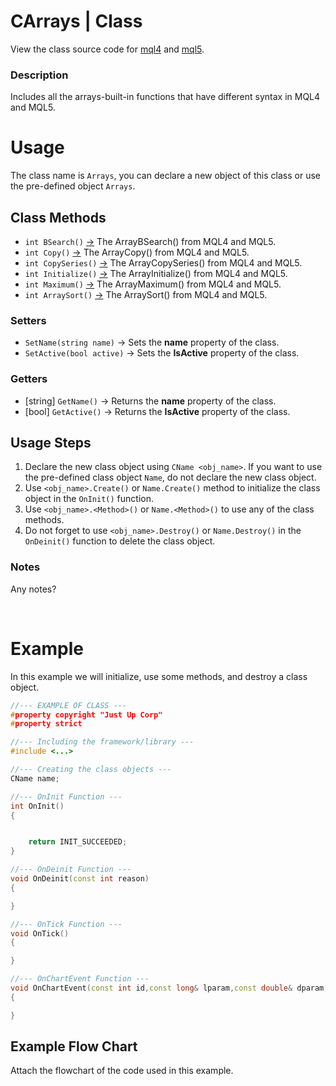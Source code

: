 # CArrays | Class
View the class source code for [mql4](../../../sources/main/arraysMQL4.mqh) and [mql5](../../../sources/main/arraysMQL5.mqh). <br>

### Description
Includes all the arrays-built-in functions that have different syntax in MQL4 and MQL5.

# Usage
The class name is `Arrays`, you can declare a new object of this class or use the pre-defined object `Arrays`.

## Class Methods
- `int BSearch()` [->](arrays-bsearch.md) The ArrayBSearch() from MQL4 and MQL5.
- `int Copy()` [->](arrays-copy.md) The ArrayCopy() from MQL4 and MQL5.
- `int CopySeries()` [->](arrays-copySeries.md) The ArrayCopySeries() from MQL4 and MQL5.
- `int Initialize()` [->](arrays-initialize.md) The ArrayInitialize() from MQL4 and MQL5.
- `int Maximum()` [->](arrays-maximum.md) The ArrayMaximum() from MQL4 and MQL5.
- `int ArraySort()` [->](arrays-arraySort.md) The ArraySort() from MQL4 and MQL5.

### Setters
- `SetName(string name)` -> Sets the **name** property of the class.
- `SetActive(bool active)` -> Sets the **IsActive** property of the class.

### Getters
- [string] `GetName()` -> Returns the **name** property of the class.
- [bool] `GetActive()` -> Returns the **IsActive** property of the class.

## Usage Steps
1. Declare the new class object using `CName <obj_name>`. If you want to use the pre-defined class object `Name`, do not declare the new class object.
2. Use `<obj_name>.Create()` or `Name.Create()` method to initialize the class object in the `OnInit()` function.
3. Use `<obj_name>.<Method>()` or `Name.<Method>()` to use any of the class methods.
4. Do not forget to use `<obj_name>.Destroy()` or `Name.Destroy()` in the `OnDeinit()` function to delete the class object.

### Notes
Any notes?

<br>

# Example
In this example we will initialize, use some methods, and destroy a class object.

```cpp
//--- EXAMPLE OF CLASS ---
#property copyright "Just Up Corp"
#property strict

//--- Including the framework/library ---
#include <...>

//--- Creating the class objects ---
CName name;

//--- OnInit Function ---
int OnInit()
{


    return INIT_SUCCEEDED;
}

//--- OnDeinit Function ---
void OnDeinit(const int reason)
{

}

//--- OnTick Function ---
void OnTick()
{

}

//--- OnChartEvent Function ---
void OnChartEvent(const int id,const long& lparam,const double& dparam,const string& sparam)
{

}
```

## Example Flow Chart
Attach the flowchart of the code used in this example.